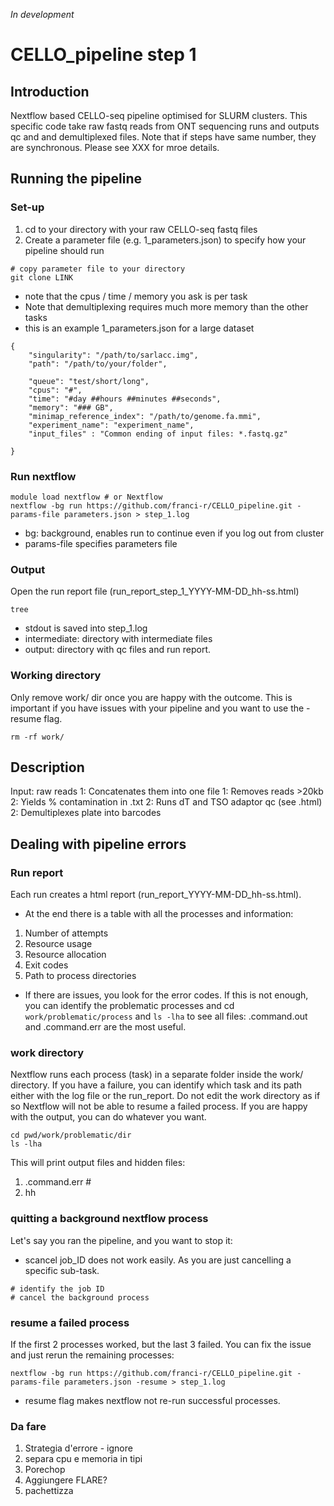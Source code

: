 *In development*
# CELLO_pipeline step 1
## Introduction
Nextflow based CELLO-seq pipeline optimised for SLURM clusters. This specific code take raw fastq reads from ONT sequencing runs and outputs qc and and demultiplexed files. Note that if steps have same number, they are synchronous. Please see XXX for mroe details.

## Running the pipeline
### Set-up 
1. cd to your directory with your raw CELLO-seq fastq files
2. Create a parameter file (e.g. 1_parameters.json) to specify how your pipeline should run
```
# copy parameter file to your directory
git clone LINK
```
* note that the cpus / time / memory you ask is per task
* Note that demultiplexing requires much more memory than the other tasks
* this is an example 1_parameters.json for a large dataset
```
{
    "singularity": "/path/to/sarlacc.img", 
    "path": "/path/to/your/folder",

    "queue": "test/short/long",
    "cpus": "#",
    "time": "#day ##hours ##minutes ##seconds",
    "memory": "### GB",
    "minimap_reference_index": "/path/to/genome.fa.mmi",
    "experiment_name": "experiment_name",
    "input_files" : "Common ending of input files: *.fastq.gz"

}
```

### Run nextflow 
```
module load nextflow # or Nextflow
nextflow -bg run https://github.com/franci-r/CELLO_pipeline.git -params-file parameters.json > step_1.log
```
- bg: background, enables run to continue even if you log out from cluster
- params-file specifies parameters file

### Output 
Open the run report file (run_report_step_1_YYYY-MM-DD_hh-ss.html)
```
tree 
```
- stdout is saved into step_1.log
- intermediate: directory with intermediate files
- output: directory with qc files and run report.  

### Working directory
Only remove work/ dir once you are happy with the outcome. This is important if you have issues with your pipeline and you want to use the -resume flag. 
```
rm -rf work/
```

## Description
Input: raw reads 
1: Concatenates them into one file
1: Removes reads >20kb
2: Yields % contamination in .txt
2: Runs dT and TSO adaptor qc (see .html)
2: Demultiplexes plate into barcodes

## Dealing with pipeline errors 
### Run report 
Each run creates a html report (run_report_YYYY-MM-DD_hh-ss.html). 
* At the end there is a table with all the processes and information:
1. Number of attempts
2. Resource usage
3. Resource allocation
4. Exit codes
5. Path to process directories

- If there are issues, you look for the error codes. If this is not enough, you can identify the problematic processes and cd ```work/problematic/process``` and ```ls -lha``` to see all files: .command.out and .command.err are the most useful. 
### work directory 
Nextflow runs each process (task) in a separate folder inside the work/ directory. If you have a failure, you can identify which task and its path either with the log file or the run_report. Do not edit the work directory as if so Nextflow will not be able to resume a failed process. If you are happy with the output, you can do whatever you want. 
```
cd pwd/work/problematic/dir
ls -lha
```
This will print output files and hidden files: 
1. .command.err #
2. hh

### quitting a background nextflow process
Let's say you ran the pipeline, and you want to stop it:
* scancel job_ID does not work easily. As you are just cancelling a specific sub-task. 
```
# identify the job ID
# cancel the background process
```

### resume a failed process
If the first 2 processes worked, but the last 3 failed. You can fix the issue and just rerun the remaining processes: 
```
nextflow -bg run https://github.com/franci-r/CELLO_pipeline.git -params-file parameters.json -resume > step_1.log
```
* resume flag makes nextflow not re-run successful processes. 

### Da fare 
1. Strategia d'errore - ignore
2. separa cpu e memoria in tipi
4. Porechop
6. Aggiungere FLARE?
10. pachettizza

